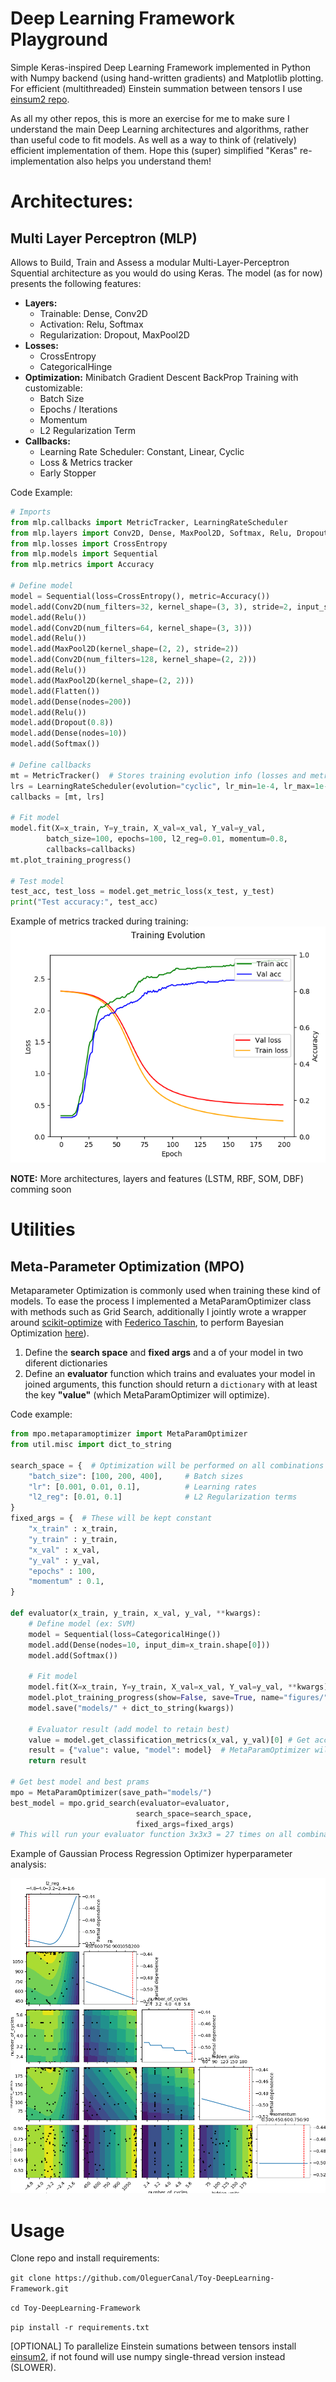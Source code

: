 # Deep Learning Framework Playground

Simple Keras-inspired Deep Learning Framework implemented in Python with Numpy backend (using hand-written gradients) and Matplotlib plotting. For efficient (multithreaded) Einstein summation between tensors I use [einsum2 repo](https://github.com/jackkamm/einsum2).

As all my other repos, this is more an exercise for me to make sure I understand the main Deep Learning architectures and algorithms, rather than useful code to fit models. 
As well as a way to think of (relatively) efficient implementation of them.
Hope this (super) simplified "Keras" re-implementation also helps you understand them!

# Architectures:

## Multi Layer Perceptron (MLP)

Allows to Build, Train and Assess a modular Multi-Layer-Perceptron Squential architecture as you would do using Keras.
The model (as for now) presents the following features:

- **Layers:**
    - Trainable: Dense, Conv2D
    - Activation: Relu, Softmax
    - Regularization: Dropout, MaxPool2D
- **Losses:**
    - CrossEntropy
    - CategoricalHinge
- **Optimization:** Minibatch Gradient Descent BackProp Training with customizable:
    - Batch Size
    - Epochs / Iterations
    - Momentum
    - L2 Regularization Term
- **Callbacks:**
    - Learning Rate Scheduler: Constant, Linear, Cyclic
    - Loss & Metrics tracker
    - Early Stopper


Code Example:
```python
# Imports
from mlp.callbacks import MetricTracker, LearningRateScheduler
from mlp.layers import Conv2D, Dense, MaxPool2D, Softmax, Relu, Dropout
from mlp.losses import CrossEntropy
from mlp.models import Sequential
from mlp.metrics import Accuracy

# Define model
model = Sequential(loss=CrossEntropy(), metric=Accuracy())
model.add(Conv2D(num_filters=32, kernel_shape=(3, 3), stride=2, input_shape=(32, 32, 3)))
model.add(Relu())
model.add(Conv2D(num_filters=64, kernel_shape=(3, 3)))
model.add(Relu())
model.add(MaxPool2D(kernel_shape=(2, 2), stride=2))
model.add(Conv2D(num_filters=128, kernel_shape=(2, 2)))
model.add(Relu())
model.add(MaxPool2D(kernel_shape=(2, 2)))
model.add(Flatten())
model.add(Dense(nodes=200))
model.add(Relu())
model.add(Dropout(0.8))
model.add(Dense(nodes=10))
model.add(Softmax())

# Define callbacks
mt = MetricTracker()  # Stores training evolution info (losses and metrics)
lrs = LearningRateScheduler(evolution="cyclic", lr_min=1e-4, lr_max=1e-1)
callbacks = [mt, lrs]

# Fit model
model.fit(X=x_train, Y=y_train, X_val=x_val, Y_val=y_val,
        batch_size=100, epochs=100, l2_reg=0.01, momentum=0.8,
        callbacks=callbacks)
mt.plot_training_progress()

# Test model
test_acc, test_loss = model.get_metric_loss(x_test, y_test)
print("Test accuracy:", test_acc)
```

Example of metrics tracked during training:
![Training tracking](https://github.com/OleguerCanal/KTH_DeepLearning/blob/master/Assignment_3/figures/overfit_test.png)


**NOTE:** More architectures, layers and features (LSTM, RBF, SOM, DBF) comming soon

# Utilities

## Meta-Parameter Optimization (MPO)

Metaparameter Optimization is commonly used when training these kind of models. To ease the process I implemented a MetaParamOptimizer class with methods such as Grid Search, additionally I jointly wrote a wrapper around [scikit-optimize](https://scikit-optimize.github.io/stable/) with [Federico Taschin](https://github.com/fedetask), to perform Bayesian Optimization [here](https://github.com/CampusAI/HyperParameter-Optimizer)).

1. Define the **search space** and **fixed args** and a of your model in two diferent dictionaries
2. Define an **evaluator** function which trains and evaluates your model in joined arguments, this function should return a ``dictionary`` with at least the key **"value"** (which MetaParamOptimizer will optimize).

Code example:
```python
from mpo.metaparamoptimizer import MetaParamOptimizer
from util.misc import dict_to_string

search_space = {  # Optimization will be performed on all combinations of these
    "batch_size": [100, 200, 400],     # Batch sizes
    "lr": [0.001, 0.01, 0.1],          # Learning rates
    "l2_reg": [0.01, 0.1]              # L2 Regularization terms
}
fixed_args = {  # These will be kept constant
    "x_train" : x_train,
    "y_train" : y_train,
    "x_val" : x_val,
    "y_val" : y_val,
    "epochs" : 100,
    "momentum" : 0.1,
}

def evaluator(x_train, y_train, x_val, y_val, **kwargs):
    # Define model (ex: SVM)
    model = Sequential(loss=CategoricalHinge())
    model.add(Dense(nodes=10, input_dim=x_train.shape[0]))
    model.add(Softmax())

    # Fit model
    model.fit(X=x_train, Y=y_train, X_val=x_val, Y_val=y_val, **kwargs)
    model.plot_training_progress(show=False, save=True, name="figures/" + dict_to_string(kwargs)
    model.save("models/" + dict_to_string(kwargs))

    # Evaluator result (add model to retain best)
    value = model.get_classification_metrics(x_val, y_val)[0] # Get accuracy
    result = {"value": value, "model": model}  # MetaParamOptimizer will maximize value
    return result

# Get best model and best prams
mpo = MetaParamOptimizer(save_path="models/")
best_model = mpo.grid_search(evaluator=evaluator,
                            search_space=search_space,
                            fixed_args=fixed_args)
# This will run your evaluator function 3x3x3 = 27 times on all combinations of search_space params
```

Example of Gaussian Process Regression Optimizer hyperparameter analysis:

![Gaussian Process Regression Optimizer Analysis](https://github.com/OleguerCanal/KTH_DeepLearning/blob/master/Assignment_2/metaparam_search/evaluations.csv_objective_plot.png)


# Usage

Clone repo and install requirements:

`git clone https://github.com/OleguerCanal/Toy-DeepLearning-Framework.git`

`cd Toy-DeepLearning-Framework`

`pip install -r requirements.txt`

[OPTIONAL]
To parallelize Einstein sumations between tensors install [einsum2](https://github.com/jackkamm/einsum2), if not found will use numpy single-thread version instead (SLOWER).
